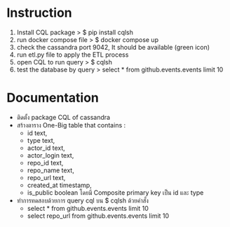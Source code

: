 # Instruction
1. Install CQL package > $ pip install cqlsh
2. run docker compose file > $ docker compose up
3. check the cassandra port 9042, It should be available (green icon)
4. run etl.py file to apply the ETL process
5. open CQL to run query > $ cqlsh
6. test the database by query > select * from github.events.events limit 10

# Documentation
- ติดตั้ง package CQL of cassandra
- สร้างตาราง One-Big table that contains :
    - id text,
    - type text,
    - actor_id text,
    - actor_login text,
    - repo_id text,
    - repo_name text,
    - repo_url text,
    - created_at timestamp,
    - is_public boolean
    โดยมี Composite primary key เป็น id และ type
- ทำการทดสอบด้วยการ query cql บน $ cqlsh ด้วยคำสั่ง
    - select * from github.events.events limit 10
    - select repo_url from github.events.events limit 10